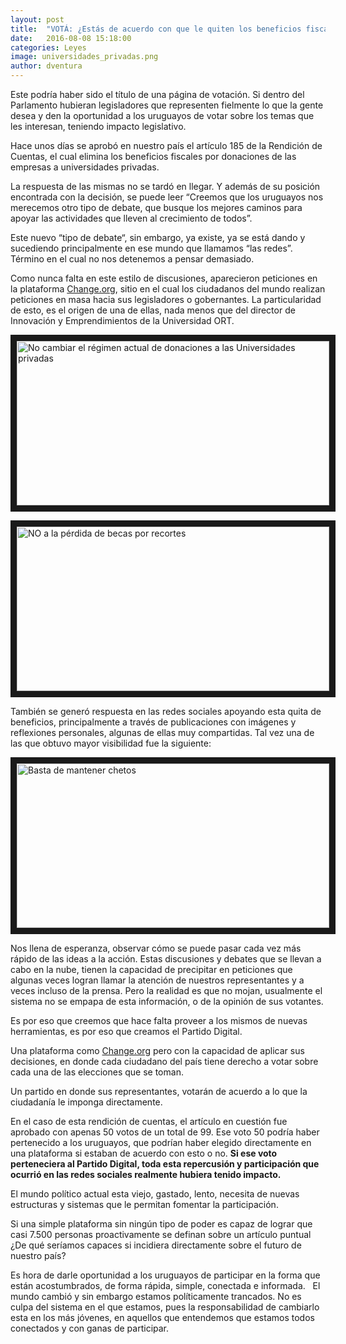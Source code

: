 ```yaml
---
layout: post
title:  "VOTÁ: ¿Estás de acuerdo con que le quiten los beneficios fiscales a las empresas que donan a universidades privadas?"
date:   2016-08-08 15:18:00
categories: Leyes
image: universidades_privadas.png
author: dventura
---
```


Este podría haber sido el título de una página de votación. Si dentro del Parlamento hubieran legisladores que representen fielmente lo que la gente desea y den la oportunidad a los uruguayos de votar sobre los temas que les interesan, teniendo impacto legislativo.

Hace unos días se aprobó en nuestro país el artículo 185 de la Rendición de Cuentas, el cual elimina los beneficios fiscales por donaciones de las empresas a universidades privadas. 

La respuesta de las mismas no se tardó en llegar.  Y además de su posición encontrada con la decisión,  se puede leer “Creemos que los uruguayos nos merecemos otro tipo de debate,  que busque los mejores caminos para apoyar las actividades que lleven al crecimiento de todos”. 

Este nuevo “tipo de debate“, sin embargo, ya existe, ya se está dando y sucediendo principalmente en ese mundo que llamamos “las redes”. Término en el cual no nos detenemos a pensar demasiado. 

Como nunca falta en este estilo de discusiones, aparecieron peticiones en la plataforma [Change.org](https://www.change.org/), sitio en el cual los ciudadanos del mundo realizan peticiones en masa hacia sus legisladores o gobernantes.  La particularidad de esto, es el origen de una de ellas, nada menos que del director  de Innovación y Emprendimientos de la Universidad ORT.

<a href="https://www.change.org/p/senadores-respaldo-al-r%C3%A9gimen-de-donaciones-a-las-universidades-privadas" target="_blank"><img src="{{ site.baseurl }}assets/images/posts/change_anular_peticion_1.png" 
alt="No cambiar el régimen actual de donaciones a las Universidades privadas" width="500" height="263" border="10" /></a>

<a href="https://www.change.org/p/no-a-la-p%C3%A9rdida-de-becas-por-recortes?recruiter=538971293&utm_source=petitions_share&utm_medium=copylink" target="_blank"><img src="{{ site.baseurl }}assets/images/posts/change_anular_peticion_2.png" 
alt="NO a la pérdida de becas por recortes" width="500" height="263" border="10" /></a>


También se generó respuesta en las redes sociales apoyando esta quita de beneficios, principalmente a través de publicaciones con imágenes y reflexiones personales, algunas de ellas muy compartidas. Tal vez una de las que obtuvo mayor visibilidad fue la siguiente:

<a href="https://www.facebook.com/photo.php?fbid=941088472703069&set=a.149006141911310.50856.100004057762412&type=3&permPage=1" target="_blank"><img src="{{ site.baseurl }}assets/images/posts/basta_de_mantener_chetos.png" 
alt="Basta de mantener chetos" width="500" height="263" border="10" /></a>

Nos llena de esperanza, observar cómo se puede pasar cada vez más rápido de las ideas a la acción.  Estas discusiones y debates que se llevan a cabo en la nube, tienen la capacidad de precipitar en peticiones que algunas veces logran llamar la atención de nuestros representantes y a veces incluso de la prensa. Pero la realidad es que no mojan, usualmente el sistema no se empapa de esta información, o de la opinión de sus votantes. 

Es por eso que creemos que hace falta proveer a los mismos de nuevas herramientas, es por eso que creamos el Partido Digital. 

Una plataforma como [Change.org](https://www.change.org/) pero con la capacidad de aplicar sus decisiones,  en donde cada ciudadano del país tiene derecho a votar sobre cada una de las elecciones que se toman.

Un partido en donde sus representantes, votarán de acuerdo a lo que la ciudadanía le imponga directamente. 

En el caso de esta rendición de cuentas, el artículo en cuestión fue aprobado con apenas 50 votos de un total de 99. Ese voto 50 podría haber pertenecido a los uruguayos, que podrían haber elegido directamente en una plataforma si estaban de acuerdo con esto o no. **Si ese voto perteneciera al Partido Digital, toda esta repercusión y participación que ocurrió en las redes sociales realmente hubiera tenido impacto.**

El mundo político actual esta viejo, gastado, lento, necesita de nuevas estructuras y sistemas que le permitan fomentar la participación. 

Si una simple plataforma sin ningún tipo de poder es capaz de lograr que casi 7.500 personas proactivamente se definan sobre un artículo puntual ¿De qué seríamos capaces si incidiera directamente sobre el futuro de nuestro país?

Es hora de darle oportunidad a los uruguayos de participar en la forma que están acostumbrados, de forma rápida, simple, conectada e informada.   El mundo cambió y sin embargo estamos políticamente trancados. No es culpa del sistema en el que estamos, pues la responsabilidad de cambiarlo esta en los más jóvenes, en aquellos que entendemos que estamos todos conectados y con ganas de participar. 
